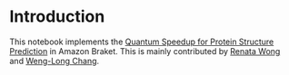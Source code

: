 # Introduction

This notebook implements the [Quantum Speedup for Protein Structure Prediction](https://ieeexplore.ieee.org/document/9374469)
in
Amazon Braket. This is mainly contributed by [Renata Wong](https://scholar.google.com/citations?user=XVFoBw4AAAAJ&hl=en) and [Weng-Long Chang](https://ieeexplore.ieee.org/author/37273919400).